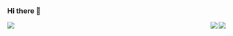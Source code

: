 ### Hi there 👋

<a href="https://github.com/nimasrn/nimasrn">
  <img align="right" src="https://github-readme-stats.vercel.app/api?username=nimasrn&show_icons=true&include_all_commits&theme=dracula" />
  <img align="right" src="https://github-readme-stats.vercel.app/api/wakatime?username=nimasrn&theme=dracula&layout=compact" />
  <img align="top" src="https://github-readme-stats.vercel.app/api/top-langs/?username=nimasrn&hide=html,scss,css,TypeScript&theme=dracula" />
</a>

<!--
**nimasrn/nimasrn** is a ✨ _special_ ✨ repository because its `README.md` (this file) appears on your GitHub profile.

Here are some ideas to get you started:


- 🔭 I’m currently working on ...
- 🌱 I’m currently learning ...
- 👯 I’m looking to collaborate on ...
- 🤔 I’m looking for help with ...
- 💬 Ask me about ...
- 📫 How to reach me: ...
- 😄 Pronouns: ...
- ⚡ Fun fact: ...
-->
